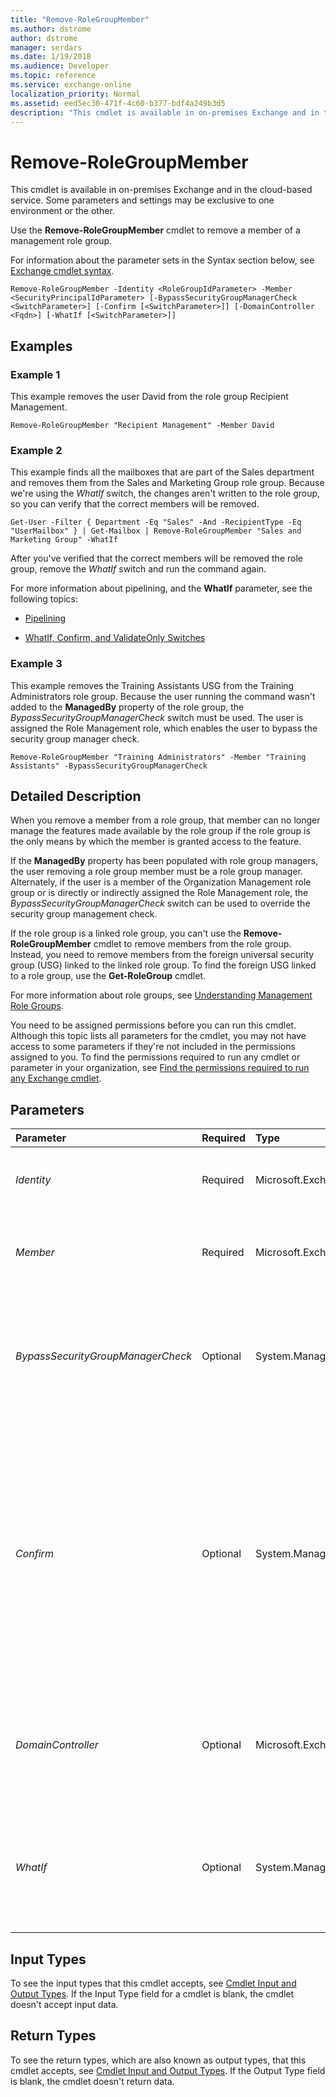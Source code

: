 ```yaml
---
title: "Remove-RoleGroupMember"
ms.author: dstrome
author: dstrome
manager: serdars
ms.date: 1/19/2018
ms.audience: Developer
ms.topic: reference
ms.service: exchange-online
localization_priority: Normal
ms.assetid: eed5ec30-471f-4c60-b377-bdf4a249b3d5
description: "This cmdlet is available in on-premises Exchange and in the cloud-based service. Some parameters and settings may be exclusive to one environment or the other."
---
```


# Remove-RoleGroupMember

This cmdlet is available in on-premises Exchange and in the cloud-based service. Some parameters and settings may be exclusive to one environment or the other. 
  
Use the **Remove-RoleGroupMember** cmdlet to remove a member of a management role group.
  
For information about the parameter sets in the Syntax section below, see [Exchange cmdlet syntax](https://technet.microsoft.com/library/bb123552.aspx). 
  
```
Remove-RoleGroupMember -Identity <RoleGroupIdParameter> -Member <SecurityPrincipalIdParameter> [-BypassSecurityGroupManagerCheck <SwitchParameter>] [-Confirm [<SwitchParameter>]] [-DomainController <Fqdn>] [-WhatIf [<SwitchParameter>]]

```

## Examples
<a name="Examples"> </a>

### Example 1

This example removes the user David from the role group Recipient Management.
  
```
Remove-RoleGroupMember "Recipient Management" -Member David
```

### Example 2

This example finds all the mailboxes that are part of the Sales department and removes them from the Sales and Marketing Group role group. Because we're using the  _WhatIf_ switch, the changes aren't written to the role group, so you can verify that the correct members will be removed.
  
```
Get-User -Filter { Department -Eq "Sales" -And -RecipientType -Eq "UserMailbox" } | Get-Mailbox | Remove-RoleGroupMember "Sales and Marketing Group" -WhatIf
```

After you've verified that the correct members will be removed the role group, remove the  _WhatIf_ switch and run the command again.
  
For more information about pipelining, and the **WhatIf** parameter, see the following topics:
  
- [Pipelining](http://technet.microsoft.com/library/59411ed3-926b-4eec-a462-84e6b26056c9.aspx)
    
- [WhatIf, Confirm, and ValidateOnly Switches](http://technet.microsoft.com/library/a850eea7-431e-49c5-b877-1ebde2a2b48f.aspx)
    
### Example 3

This example removes the Training Assistants USG from the Training Administrators role group. Because the user running the command wasn't added to the **ManagedBy** property of the role group, the _BypassSecurityGroupManagerCheck_ switch must be used. The user is assigned the Role Management role, which enables the user to bypass the security group manager check.
  
```
Remove-RoleGroupMember "Training Administrators" -Member "Training Assistants" -BypassSecurityGroupManagerCheck
```

## Detailed Description
<a name="DetailedDescription"> </a>

When you remove a member from a role group, that member can no longer manage the features made available by the role group if the role group is the only means by which the member is granted access to the feature.
  
If the **ManagedBy** property has been populated with role group managers, the user removing a role group member must be a role group manager. Alternately, if the user is a member of the Organization Management role group or is directly or indirectly assigned the Role Management role, the _BypassSecurityGroupManagerCheck_ switch can be used to override the security group management check.
  
If the role group is a linked role group, you can't use the **Remove-RoleGroupMember** cmdlet to remove members from the role group. Instead, you need to remove members from the foreign universal security group (USG) linked to the linked role group. To find the foreign USG linked to a role group, use the **Get-RoleGroup** cmdlet.
  
For more information about role groups, see [Understanding Management Role Groups](http://technet.microsoft.com/library/2a92e06c-523e-4fd4-a937-152562b7741d.aspx).
  
You need to be assigned permissions before you can run this cmdlet. Although this topic lists all parameters for the cmdlet, you may not have access to some parameters if they're not included in the permissions assigned to you. To find the permissions required to run any cmdlet or parameter in your organization, see [Find the permissions required to run any Exchange cmdlet](https://technet.microsoft.com/library/mt432940.aspx).
  
## Parameters
<a name="DetailedDescription"> </a>

|**Parameter**|**Required**|**Type**|**Description**|
|:-----|:-----|:-----|:-----|
| _Identity_ <br/> |Required  <br/> |Microsoft.Exchange.Configuration.Tasks.RoleGroupIdParameter  <br/> |The  _Identity_ parameter specifies the role group that you want to remove a member from. If the role group name contains spaces, enclose the name in quotation marks ("). <br/> |
| _Member_ <br/> |Required  <br/> |Microsoft.Exchange.Configuration.Tasks.SecurityPrincipalIdParameter  <br/> |The  _Member_ parameter specifies the mailbox or USG to remove from a role group. You can only specify one member at a time. If the member name contains spaces, enclose the name in quotation marks ("). <br/> |
| _BypassSecurityGroupManagerCheck_ <br/> |Optional  <br/> |System.Management.Automation.SwitchParameter  <br/> |The  _BypassSecurityGroupManagerCheck_ switch enables a user who hasn't been added to the **ManagedBy** property to remove a member from a role group. The user must be a member of the Organization Management role group or be assigned, either directly or indirectly, the Role Management role. <br/> |
| _Confirm_ <br/> |Optional  <br/> |System.Management.Automation.SwitchParameter  <br/> | The _Confirm_ switch specifies whether to show or hide the confirmation prompt. How this switch affects the cmdlet depends on if the cmdlet requires confirmation before proceeding. <br/>  Destructive cmdlets (for example, **Remove-\*** cmdlets) have a built-in pause that forces you to acknowledge the command before proceeding. For these cmdlets, you can skip the confirmation prompt by using this exact syntax: `-Confirm:$false`.  <br/>  Most other cmdlets (for example, **New-\*** and **Set-\*** cmdlets) don't have a built-in pause. For these cmdlets, specifying the _Confirm_ switch without a value introduces a pause that forces you acknowledge the command before proceeding. <br/> |
| _DomainController_ <br/> |Optional  <br/> |Microsoft.Exchange.Data.Fqdn  <br/> |This parameter is available only in on-premises Exchange.  <br/> The  _DomainController_ parameter specifies the domain controller that's used by this cmdlet to read data from or write data to Active Directory. You identify the domain controller by its fully qualified domain name (FQDN). For example, `dc01.contoso.com`.  <br/> |
| _WhatIf_ <br/> |Optional  <br/> |System.Management.Automation.SwitchParameter  <br/> |This parameter doesn't work in the Office 365 Security &amp; Compliance Center.  <br/> The  _WhatIf_ switch simulates the actions of the command. You can use this switch to view the changes that would occur without actually applying those changes. You don't need to specify a value with this switch. <br/> |
   
## Input Types
<a name="InputTypes"> </a>

To see the input types that this cmdlet accepts, see [Cmdlet Input and Output Types](http://go.microsoft.com/fwlink/p/?linkId=616387). If the Input Type field for a cmdlet is blank, the cmdlet doesn't accept input data. 
  
## Return Types
<a name="ReturnTypes"> </a>

To see the return types, which are also known as output types, that this cmdlet accepts, see [Cmdlet Input and Output Types](http://go.microsoft.com/fwlink/p/?linkId=616387). If the Output Type field is blank, the cmdlet doesn't return data. 
  


